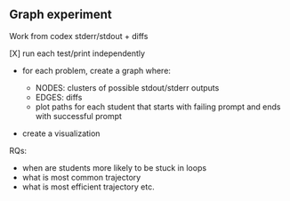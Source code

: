 ## Graph experiment

Work from codex stderr/stdout + diffs

[X] run each test/print independently

- for each problem, create a graph where:
    - NODES: clusters of possible stdout/stderr outputs
    - EDGES: diffs
    - plot paths for each student that starts with failing prompt and ends with successful prompt

- create a visualization

RQs:
- when are students more likely to be stuck in loops
- what is most common trajectory
- what is most efficient trajectory
etc.
